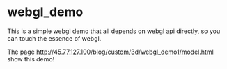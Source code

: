 # webgl_demo
This is a simple webgl demo that all  depends on webgl api directly, so you can touch the essence of webgl.

The page http://45.77.127.100/blog/custom/3d/webgl_demo1/model.html show this demo!
